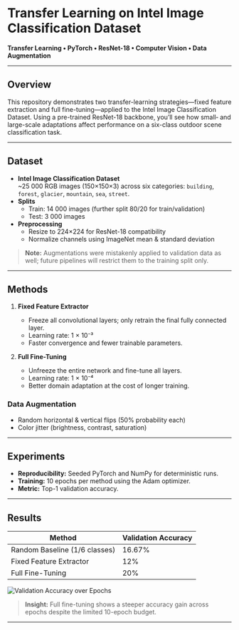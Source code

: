 # Transfer Learning on Intel Image Classification Dataset

**Transfer Learning • PyTorch • ResNet-18 • Computer Vision • Data Augmentation**

---

## Overview

This repository demonstrates two transfer-learning strategies—fixed feature extraction and full fine-tuning—applied to the Intel Image Classification Dataset. Using a pre-trained ResNet-18 backbone, you’ll see how small‐ and large-scale adaptations affect performance on a six-class outdoor scene classification task.

---

## Dataset

- **Intel Image Classification Dataset**  
  ~25 000 RGB images (150×150×3) across six categories: `building`, `forest`, `glacier`, `mountain`, `sea`, `street`.  
- **Splits**  
  - Train: 14 000 images (further split 80/20 for train/validation)  
  - Test: 3 000 images  
- **Preprocessing**  
  - Resize to 224×224 for ResNet-18 compatibility  
  - Normalize channels using ImageNet mean & standard deviation
 
> **Note:** Augmentations were mistakenly applied to validation data as well; future pipelines will restrict them to the training split only.

---

## Methods

1. **Fixed Feature Extractor**  
   - Freeze all convolutional layers; only retrain the final fully connected layer.  
   - Learning rate: 1 × 10⁻³  
   - Faster convergence and fewer trainable parameters.

2. **Full Fine-Tuning**  
   - Unfreeze the entire network and fine-tune all layers.  
   - Learning rate: 1 × 10⁻⁴  
   - Better domain adaptation at the cost of longer training.

### Data Augmentation

- Random horizontal & vertical flips (50% probability each)  
- Color jitter (brightness, contrast, saturation)  

---

## Experiments

- **Reproducibility:** Seeded PyTorch and NumPy for deterministic runs.  
- **Training:** 10 epochs per method using the Adam optimizer.  
- **Metric:** Top-1 validation accuracy.

---

## Results

| Method                      | Validation Accuracy |
| --------------------------- | ------------------- |
| Random Baseline (1/6 classes) | 16.67%            |
| Fixed Feature Extractor     | 12%                 |
| Full Fine-Tuning            | 20%                 |

![Validation Accuracy over Epochs](figures/validation_accuracy.png)

> **Insight:** Full fine-tuning shows a steeper accuracy gain across epochs despite the limited 10-epoch budget.

---

